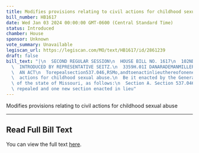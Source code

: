 ```yaml
---
title: Modifies provisions relating to civil actions for childhood sexual abuse
bill_number: HB1617
date: Wed Jan 03 2024 00:00:00 GMT-0600 (Central Standard Time)
status: Introduced
chamber: House
sponsor: Unknown
vote_summary: Unavailable
legiscan_url: https://legiscan.com/MO/text/HB1617/id/2861239
draft: false
bill_text: "|\n  SECOND REGULAR SESSION\n  HOUSE BILL NO. 1617\n  102ND GENERAL ASSEMBLY\n\
  \  INTRODUCED BY REPRESENTATIVE SEITZ.\n  3359H.01I DANARADEMANMILLER,ChiefClerk\n\
  \  AN ACT\n  Torepealsection537.046,RSMo,andtoenactinlieuthereofonenewsectionrelatingtocivil\n\
  \  actions for childhood sexual abuse.\n  Be it enacted by the General Assembly\
  \ of the state of Missouri, as follows:\n  Section A. Section 537.046, RSMo, is\
  \ repealed and one new section enacted in lieu"
---
```

Modifies provisions relating to civil actions for childhood sexual abuse

---

## Read Full Bill Text

You can view the full text [here](https://legiscan.com/MO/text/HB1617/id/2861239).
